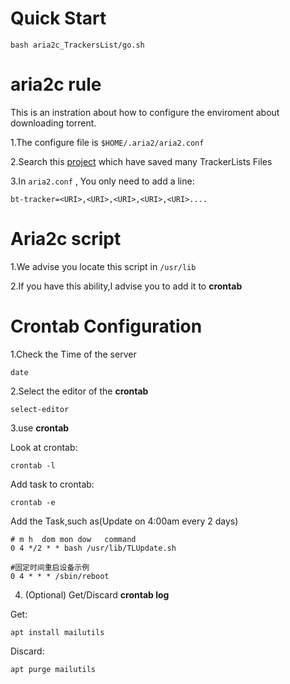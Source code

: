 # Quick Start

```
bash aria2c_TrackersList/go.sh
```

# aria2c rule
This is an instration about how to configure the enviroment about downloading torrent.

1.The configure file is `$HOME/.aria2/aria2.conf`

2.Search this [project](https://github.com/ngosang/trackerslist) which have saved many TrackerLists Files

3.In `aria2.conf` , You only need to add a line:
```
bt-tracker=<URI>,<URI>,<URI>,<URI>,<URI>....
```

# Aria2c script


1.We advise you locate this script in `/usr/lib`

2.If you have this ability,I advise you to add it to __crontab__

# Crontab Configuration

1.Check the Time of the server
```
date
```

2.Select the editor of the __crontab__

```
select-editor
```

3.use __crontab__

Look at crontab:
```
crontab -l
```
Add task to crontab:
```
crontab -e
```
Add the Task,such as(Update on 4:00am every 2 days)
```
# m h  dom mon dow   command
0 4 */2 * * bash /usr/lib/TLUpdate.sh

#固定时间重启设备示例
0 4 * * * /sbin/reboot
```

4. (Optional) Get/Discard __crontab log__

Get:
```
apt install mailutils
```

Discard:
```
apt purge mailutils
```
